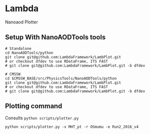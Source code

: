 # Lambda
Nanoaod Plotter

## Setup With NanoAODTools tools
```
# Standalone
cd NanoAODTools/python
git clone git@github.com:LambdaFramework/LambPlot.git
# or checkout dfdev to use RDataFrame, ITS FAST
# git clone git@github.com:LambdaFramework/LambPlot.git -b dfdev

# CMSSW
cd $CMSSW_BASE/src/PhysicsTools/NanoAODTools/python
git clone git@github.com:LambdaFramework/LambPlot.git
# or checkout dfdev to use RDataFrame, ITS FAST
# git clone git@github.com:LambdaFramework/LambPlot.git -b dfdev
```

## Plotting command

Consults ```python scripts/plotter.py```

```
python scripts/plotter.py -v MHT_pt -r OSmumu -e Run2_2016_v4
```
